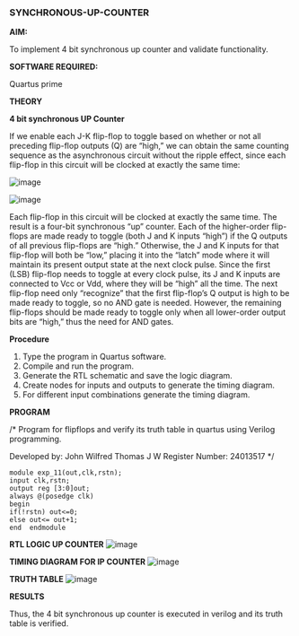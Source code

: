 ### SYNCHRONOUS-UP-COUNTER

**AIM:**

To implement 4 bit synchronous up counter and validate functionality.

**SOFTWARE REQUIRED:**

Quartus prime

**THEORY**

**4 bit synchronous UP Counter**

If we enable each J-K flip-flop to toggle based on whether or not all preceding flip-flop outputs (Q) are “high,” we can obtain the same counting sequence as the asynchronous circuit without the ripple effect, since each flip-flop in this circuit will be clocked at exactly the same time:

![image](https://github.com/naavaneetha/SYNCHRONOUS-UP-COUNTER/assets/154305477/d5db3fa0-e413-404c-b80e-b2f39d82e7e8)


![image](https://github.com/naavaneetha/SYNCHRONOUS-UP-COUNTER/assets/154305477/52cb61eb-d04b-442d-810c-31185a68410b)

Each flip-flop in this circuit will be clocked at exactly the same time.
The result is a four-bit synchronous “up” counter. Each of the higher-order flip-flops are made ready to toggle (both J and K inputs “high”) if the Q outputs of all previous flip-flops are “high.”
Otherwise, the J and K inputs for that flip-flop will both be “low,” placing it into the “latch” mode where it will maintain its present output state at the next clock pulse.
Since the first (LSB) flip-flop needs to toggle at every clock pulse, its J and K inputs are connected to Vcc or Vdd, where they will be “high” all the time.
The next flip-flop need only “recognize” that the first flip-flop’s Q output is high to be made ready to toggle, so no AND gate is needed.
However, the remaining flip-flops should be made ready to toggle only when all lower-order output bits are “high,” thus the need for AND gates.

**Procedure**

1. Type the program in Quartus software.
2. Compile and run the program.
3. Generate the RTL schematic and save the logic diagram.
4. Create nodes for inputs and outputs to generate the timing diagram.
5. For different input combinations generate the timing diagram.

**PROGRAM**

/* Program for flipflops and verify its truth table in quartus using Verilog programming. 

Developed by: John Wilfred Thomas J W 
Register Number: 24013517
*/
~~~
module exp_11(out,clk,rstn);
input clk,rstn; 
output reg [3:0]out;
always @(posedge clk)
begin
if(!rstn) out<=0; 
else out<= out+1;
end  endmodule
~~~
**RTL LOGIC UP COUNTER**
![image](https://github.com/user-attachments/assets/3f66041f-5c3a-4ef0-8399-b49a26c26771)

**TIMING DIAGRAM FOR IP COUNTER**
![image](https://github.com/user-attachments/assets/cd97fca3-14b8-4d9f-80db-bde87ec1382d)

**TRUTH TABLE**
![image](https://github.com/user-attachments/assets/169e10cd-e0cd-4761-95eb-7dd810bc864b)

**RESULTS**

Thus, the 4 bit synchronous up counter is executed in verilog and its truth table is verified.
